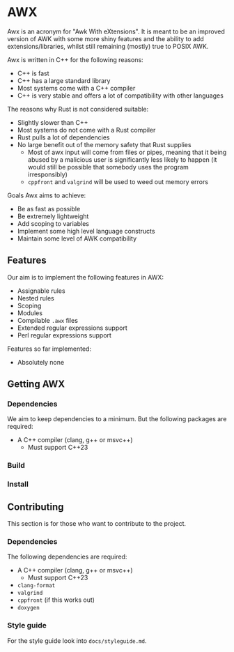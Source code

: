 AWX
===
Awx is an acronym for "Awk With eXtensions".
It is meant to be an improved version of AWK with some more shiny features and the ability to add extensions/libraries, whilst still remaining (mostly) true to POSIX AWK.

Awx is written in C++ for the following reasons:
 + C++ is fast
 + C++ has a large standard library
 + Most systems come with a C++ compiler
 + C++ is very stable and offers a lot of compatibility with other languages

The reasons why Rust is not considered suitable:
 + Slightly slower than C++
 + Most systems do not come with a Rust compiler
 + Rust pulls a lot of dependencies
 + No large benefit out of the memory safety that Rust supplies
   + Most of awx input will come from files or pipes, meaning that it being abused by a malicious user is significantly less likely to happen
     (it would still be possible that somebody uses the program irresponsibly)
   + `cppfront` and `valgrind` will be used to weed out memory errors

Goals Awx aims to achieve:
 + Be as fast as possible
 + Be extremely lightweight
 + Add scoping to variables
 + Implement some high level language constructs
 + Maintain some level of AWK compatibility

Features
--------
Our aim is to implement the following features in AWX:
 + Assignable rules
 + Nested rules
 + Scoping
 + Modules
 + Compilable `.awx` files
 + Extended regular expressions support
 + Perl regular expressions support

Features so far implemented:
 + Absolutely none

Getting AWX
-----------
### Dependencies
We aim to keep dependencies to a minimum.
But the following packages are required:
 + A C++ compiler (clang, g++ or msvc++)
   + Must support C++23

### Build

### Install

Contributing
------------
This section is for those who want to contribute to the project.

### Dependencies
The following dependencies are required:
 + A C++ compiler (clang, g++ or msvc++)
   + Must support C++23
 + `clang-format`
 + `valgrind`
 + `cppfront` (if this works out)
 + `doxygen`

### Style guide
For the style guide look into `docs/styleguide.md`.
